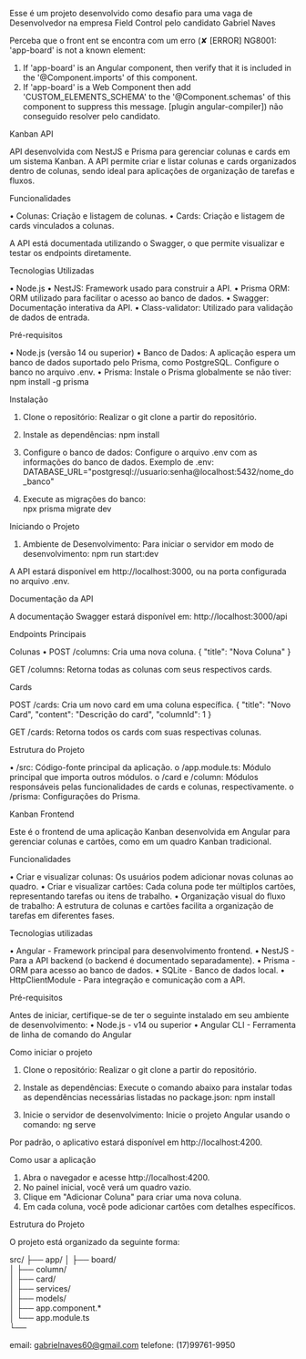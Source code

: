 Esse é um projeto desenvolvido como desafio para uma vaga de Desenvolvedor na empresa Field Control pelo candidato Gabriel Naves

Perceba que o front ent se encontra com um erro (✘ [ERROR] NG8001: 'app-board' is not a known element:
1. If 'app-board' is an Angular component, then verify that it is included in the '@Component.imports' of this component.
2. If 'app-board' is a Web Component then add 'CUSTOM_ELEMENTS_SCHEMA' to the '@Component.schemas' of this component to suppress this message. [plugin angular-compiler])
não conseguido resolver pelo candidato. 


Kanban API

API desenvolvida com NestJS e Prisma para gerenciar colunas e cards em um sistema Kanban. A API permite criar e listar colunas e cards organizados dentro de colunas, sendo ideal para aplicações de organização de tarefas e fluxos.

Funcionalidades

•	Colunas: Criação e listagem de colunas.
•	Cards: Criação e listagem de cards vinculados a colunas.

A API está documentada utilizando o Swagger, o que permite visualizar e testar os endpoints diretamente.

Tecnologias Utilizadas

•	Node.js
•	NestJS: Framework usado para construir a API.
•	Prisma ORM: ORM utilizado para facilitar o acesso ao banco de dados.
•	Swagger: Documentação interativa da API.
•	Class-validator: Utilizado para validação de dados de entrada.

Pré-requisitos

•	Node.js (versão 14 ou superior)
•	Banco de Dados: A aplicação espera um banco de dados suportado pelo Prisma, como PostgreSQL. Configure o banco no arquivo .env.
•	Prisma: Instale o Prisma globalmente se não tiver: npm install -g prisma

Instalação

1.	Clone o repositório:
Realizar o git clone a partir do repositório.

2.	Instale as dependências:
npm install
  
3.	Configure o banco de dados: Configure o arquivo .env com as informações do banco de dados. Exemplo de .env:
DATABASE_URL="postgresql://usuario:senha@localhost:5432/nome_do_banco"

4.	Execute as migrações do banco:	
npx prisma migrate dev

Iniciando o Projeto

1.	Ambiente de Desenvolvimento: Para iniciar o servidor em modo de desenvolvimento:
npm run start:dev

A API estará disponível em http://localhost:3000, ou na porta configurada no arquivo .env.

Documentação da API

A documentação Swagger estará disponível em:
http://localhost:3000/api

Endpoints Principais

Colunas
•	POST /columns: Cria uma nova coluna.
{
  "title": "Nova Coluna"
}

GET /columns: Retorna todas as colunas com seus respectivos cards.

Cards

  POST /cards: Cria um novo card em uma coluna específica.
{
  "title": "Novo Card",
  "content": "Descrição do card",
  "columnId": 1
}

GET /cards: Retorna todos os cards com suas respectivas colunas.

Estrutura do Projeto

•	/src: Código-fonte principal da aplicação.
o	/app.module.ts: Módulo principal que importa outros módulos.
o	/card e /column: Módulos responsáveis pelas funcionalidades de cards e colunas, respectivamente.
o	/prisma: Configurações do Prisma.

Kanban Frontend

Este é o frontend de uma aplicação Kanban desenvolvida em Angular para gerenciar colunas e cartões, como em um quadro Kanban tradicional.

Funcionalidades

•	Criar e visualizar colunas: Os usuários podem adicionar novas colunas ao quadro.
•	Criar e visualizar cartões: Cada coluna pode ter múltiplos cartões, representando tarefas ou itens de trabalho.
•	Organização visual do fluxo de trabalho: A estrutura de colunas e cartões facilita a organização de tarefas em diferentes fases.

Tecnologias utilizadas

•	Angular - Framework principal para desenvolvimento frontend.
•	NestJS - Para a API backend (o backend é documentado separadamente).
•	Prisma - ORM para acesso ao banco de dados.
•	SQLite - Banco de dados local.
•	HttpClientModule - Para integração e comunicação com a API.

Pré-requisitos

Antes de iniciar, certifique-se de ter o seguinte instalado em seu ambiente de desenvolvimento:
•	Node.js - v14 ou superior
•	Angular CLI - Ferramenta de linha de comando do Angular

Como iniciar o projeto

1.	Clone o repositório:
Realizar o git clone a partir do repositório.

2.	Instale as dependências:
Execute o comando abaixo para instalar todas as dependências necessárias listadas no package.json:
npm install

3.	Inicie o servidor de desenvolvimento:
Inicie o projeto Angular usando o comando:
ng serve

Por padrão, o aplicativo estará disponível em http://localhost:4200.

Como usar a aplicação

1.	Abra o navegador e acesse http://localhost:4200.
2.	No painel inicial, você verá um quadro vazio.
3.	Clique em "Adicionar Coluna" para criar uma nova coluna.
4.	Em cada coluna, você pode adicionar cartões com detalhes específicos.

Estrutura do Projeto

O projeto está organizado da seguinte forma:

src/
├── app/
│   ├── board/           
│   ├── column/           
│   ├── card/             
│   ├── services/         
│   ├── models/           
│   ├── app.component.*   
│   └── app.module.ts     
└── 


email: gabrielnaves60@gmail.com
telefone: (17)99761-9950